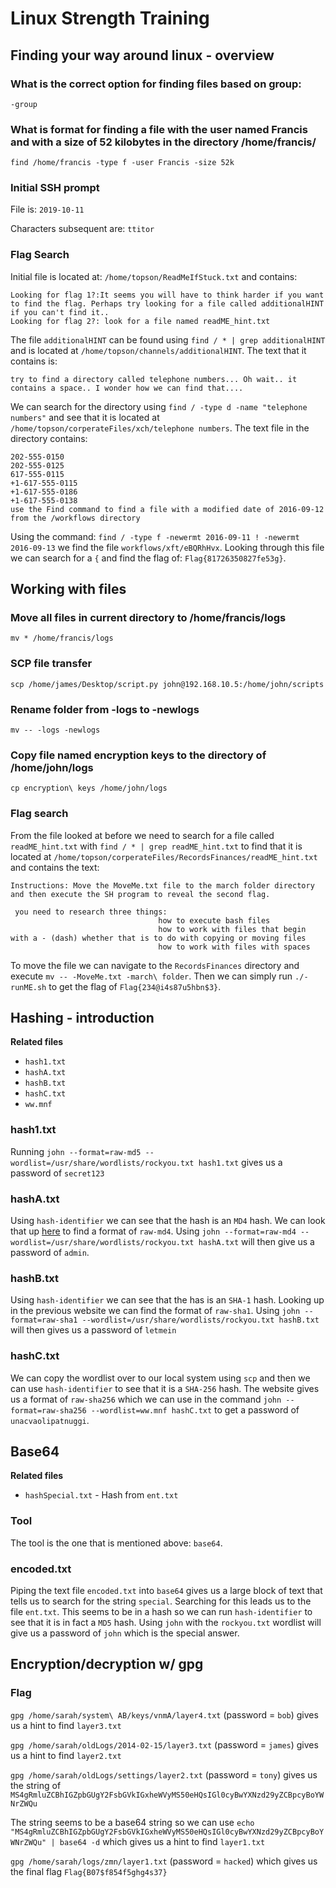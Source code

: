 # Linux Strength Training

## Finding your way around linux - overview

### What is the correct option for finding files based on group:
`-group`

### What is format for finding a file with the user named Francis and with a size of 52 kilobytes in the directory /home/francis/
`find /home/francis -type f -user Francis -size 52k`

### Initial SSH prompt

File is: `2019-10-11`

Characters subsequent are: `ttitor`

### Flag Search

Initial file is located at: `/home/topson/ReadMeIfStuck.txt` and contains:
```
Looking for flag 1?:It seems you will have to think harder if you want to find the flag. Perhaps try looking for a file called additionalHINT if you can't find it..
Looking for flag 2?: look for a file named readME_hint.txt
```
The file `additionalHINT` can be found using `find / * | grep additionalHINT` and is located at `/home/topson/channels/additionalHINT`. The text that it contains is:
```
try to find a directory called telephone numbers... Oh wait.. it  contains a space.. I wonder how we can find that....
```
We can search for the directory using `find / -type d -name "telephone numbers"` and see that it is located at `/home/topson/corperateFiles/xch/telephone numbers`. The text file in the directory contains:
```
202-555-0150
202-555-0125
617-555-0115
+1-617-555-0115 
+1-617-555-0186
+1-617-555-0138
use the Find command to find a file with a modified date of 2016-09-12 from the /workflows directory
```
Using the command: `find / -type f -newermt 2016-09-11 ! -newermt 2016-09-13` we find the file `workflows/xft/eBQRhHvx`. Looking through this file we can search for a `{` and find the flag of: `Flag{81726350827fe53g}`.

## Working with files

### Move all files in current directory to /home/francis/logs
`mv * /home/francis/logs`

### SCP file transfer
`scp /home/james/Desktop/script.py john@192.168.10.5:/home/john/scripts`

### Rename folder from -logs to -newlogs
`mv -- -logs -newlogs`

### Copy file named encryption keys to the directory of /home/john/logs
`cp encryption\ keys /home/john/logs`

### Flag search

From the file looked at before we need to search for a file called `readME_hint.txt` with `find / * | grep readME_hint.txt` to find that it is located at `/home/topson/corperateFiles/RecordsFinances/readME_hint.txt` and contains the text:
```
Instructions: Move the MoveMe.txt file to the march folder directory and then execute the SH program to reveal the second flag.

 you need to research three things:
                                 how to execute bash files
                                 how to work with files that begin with a - (dash) whether that is to do with copying or moving files 
                                 how to work with files with spaces
```
To move the file we can navigate to the `RecordsFinances` directory and execute `mv -- -MoveMe.txt -march\ folder`. Then we can simply run `./-runME.sh` to get the flag of `Flag{234@i4s87u5hbn$3}`.

## Hashing - introduction

**Related files**
* `hash1.txt`
* `hashA.txt`
* `hashB.txt`
* `hashC.txt`
* `ww.mnf`

### hash1.txt

Running `john --format=raw-md5 --wordlist=/usr/share/wordlists/rockyou.txt hash1.txt` gives us a password of `secret123`

### hashA.txt

Using `hash-identifier` we can see that the hash is an `MD4` hash. We can look that up [here](http://pentestmonkey.net/cheat-sheet/john-the-ripper-hash-formats) to find a format of `raw-md4`. Using `john --format=raw-md4 --wordlist=/usr/share/wordlists/rockyou.txt hashA.txt` will then give us a password of `admin`.

### hashB.txt

Using `hash-identifier` we can see that the has is an `SHA-1` hash. Looking up in the previous website we can find the format of `raw-sha1`. Using `john --format=raw-sha1 --wordlist=/usr/share/wordlists/rockyou.txt hashB.txt` will then gives us a password of `letmein`

### hashC.txt

We can copy the wordlist over to our local system using `scp` and then we can use `hash-identifier` to see that it is a `SHA-256` hash. The website gives us a format of `raw-sha256` which we can use in the command `john --format=raw-sha256 --wordlist=ww.mnf hashC.txt` to get a password of `unacvaolipatnuggi`.

## Base64

**Related files**
* `hashSpecial.txt` - Hash from `ent.txt`

### Tool

The tool is the one that is mentioned above: `base64`.

### encoded.txt

Piping the text file `encoded.txt` into `base64` gives us a large block of text that tells us to search for the string `special`. Searching for this leads us to the file `ent.txt`. This seems to be in a hash so we can run `hash-identifier` to see that it is in fact a `MD5` hash. Using `john` with the `rockyou.txt` wordlist will give us a password of `john` which is the special answer.

## Encryption/decryption w/ gpg

### Flag

`gpg /home/sarah/system\ AB/keys/vnmA/layer4.txt` (password = `bob`) gives us a hint to find `layer3.txt`

`gpg /home/sarah/oldLogs/2014-02-15/layer3.txt` (password = `james`) gives us a hint to find `layer2.txt`

`gpg /home/sarah/oldLogs/settings/layer2.txt` (password = `tony`) gives us the string of `MS4gRmluZCBhIGZpbGUgY2FsbGVkIGxheWVyMS50eHQsIGl0cyBwYXNzd29yZCBpcyBoYWNrZWQu`

The string seems to be a base64 string so we can use `echo "MS4gRmluZCBhIGZpbGUgY2FsbGVkIGxheWVyMS50eHQsIGl0cyBwYXNzd29yZCBpcyBoYWNrZWQu" | base64 -d` which gives us a hint to find `layer1.txt`

`gpg /home/sarah/logs/zmn/layer1.txt` (password = `hacked`) which gives us the final flag `Flag{B07$f854f5ghg4s37}`
